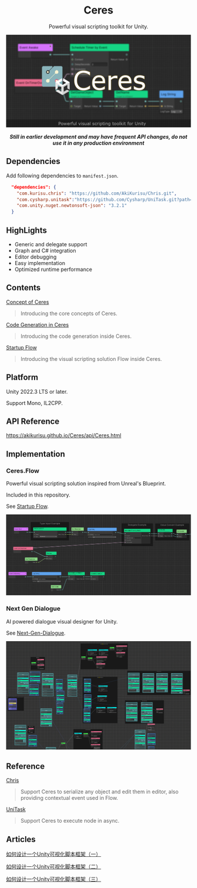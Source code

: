 <div align="center">

# Ceres
Powerful visual scripting toolkit for Unity.

![banner](./Documentation~/Images/ceres_banner.png)

<b>*Still in earlier development and may have frequent API changes, 
do not use it in any production environment*</b>

</div>

## Dependencies

Add following dependencies to `manifest.json`.

```json
  "dependencies": {
    "com.kurisu.chris": "https://github.com/AkiKurisu/Chris.git",
    "com.cysharp.unitask":"https://github.com/Cysharp/UniTask.git?path=src/UniTask/Assets/Plugins/UniTask",
    "com.unity.nuget.newtonsoft-json": "3.2.1"
  }

```

## HighLights

- Generic and delegate support
- Graph and C# integration
- Editor debugging
- Easy implementation
- Optimized runtime performance

## Contents

[Concept of Ceres](./Documentation~/ceres_concept.md)
> Introducing the core concepts of Ceres.

[Code Generation in Ceres](./Documentation~/ceres_codegen.md)
> Introducing the code generation inside Ceres.

[Startup Flow](./Documentation~/flow_startup.md)
> Introducing the visual scripting solution Flow inside Ceres.

## Platform

Unity 2022.3 LTS or later.

Support Mono, IL2CPP.

## API Reference

https://akikurisu.github.io/Ceres/api/Ceres.html

## Implementation

### Ceres.Flow

Powerful visual scripting solution inspired from Unreal's Blueprint.
  
Included in this repository. 

See [Startup Flow](./Documentation~/flow_startup.md).

![ceres_flow](./Documentation~/Images/ceres_flow.png)
 
### Next Gen Dialogue

AI powered dialogue visual designer for Unity.

See [Next-Gen-Dialogue](https://github.com/AkiKurisu/Next-Gen-Dialogue).

![ceres_ngd](./Documentation~/Images/ceres_ngd.png)

## Reference

[Chris](https://github.com/AkiKurisu/Chris) 

>Support Ceres to serialize any object and edit them in editor, 
also providing contextual event used in Flow.

[UniTask](https://github.com/Cysharp/UniTask) 

>Support Ceres to execute node in async.

## Articles

[如何设计一个Unity可视化脚本框架（一）](https://zhuanlan.zhihu.com/p/20500696157)

[如何设计一个Unity可视化脚本框架（二）](https://zhuanlan.zhihu.com/p/20711259559)

[如何设计一个Unity可视化脚本框架（三）](https://zhuanlan.zhihu.com/p/23323693948)